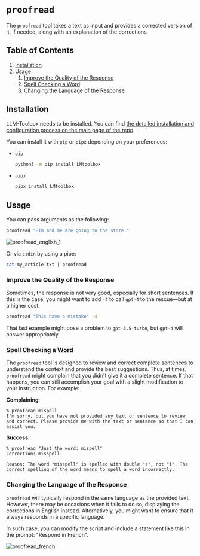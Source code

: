 # `proofread`

The `proofread` tool takes a text as input and provides a corrected version of it, if needed, along with an explanation of the corrections.

<!-- TOC -->
## Table of Contents

1. [Installation](#installation)
1. [Usage](#usage)
    1. [Improve the Quality of the Response](#improve-the-quality-of-the-response)
    1. [Spell Checking a Word](#spell-checking-a-word)
    1. [Changing the Language of the Response](#changing-the-language-of-the-response)
<!-- /TOC -->

## Installation

LLM-Toolbox needs to be installed. You can find [the detailed installation and configuration process on the main page of the repo](https://github.com/sderev/lmtoolbox).

You can install it with `pip` or `pipx` depending on your preferences:

* `pip`

    ```bash
    python3 -m pip install LMtoolbox
    ```
* `pipx`

    ```bash
    pipx install LMtoolbox
    ```

## Usage

You can pass arguments as the following:

```bash
proofread "Him and me are going to the store."
```

![proofread_english_1](https://github.com/sderev/lmtoolbox/assets/24412384/74e14a66-748f-4334-b1b4-cb511c80287c)

Or via `stdin` by using a pipe:

```bash
cat my_article.txt | proofread
```

### Improve the Quality of the Response

Sometimes, the response is not very good, especially for short sentences. If this is the case, you might want to add `-4` to call `gpt-4` to the rescue—but at a higher cost.

```bash
proofread "This have a mistake" -4
```

That last example might pose a problem to `gpt-3.5-turbo`, but `gpt-4` will answer appropriately.

### Spell Checking a Word

The `proofread` tool is designed to review and correct complete sentences to understand the context and provide the best suggestions. Thus, at times, `proofread` might complain that you didn't give it a complete sentence. If that happens, you can still accomplish your goal with a slight modification to your instruction. For example:

**Complaining**:

```
% proofread mispell
I'm sorry, but you have not provided any text or sentence to review and correct. Please provide me with the text or sentence so that I can assist you.
```
**Success**:

```
% proofread "Just the word: mispell"
Correction: misspell.

Reason: The word "misspell" is spelled with double "s", not "i". The correct spelling of the word means to spell a word incorrectly.
```

### Changing the Language of the Response

`proofread` will typically respond in the same language as the provided text. However, there may be occasions when it fails to do so, displaying the corrections in English instead. Alternatively, you might want to ensure that it always responds in a specific language.

In such case, you can modify the script and include a statement like this in the prompt: "Respond in French".

![proofread_french](https://github.com/sderev/lmtoolbox/assets/24412384/3bd02d3e-e8ce-4756-a3e1-b4a55475226c)
